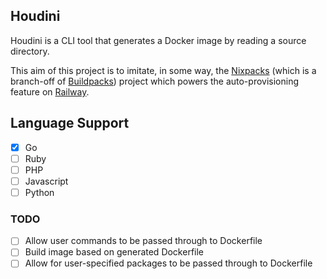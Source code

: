 ## Houdini
Houdini is a CLI tool that generates a Docker image by reading a source directory.

This aim of this project is to imitate, in some way, the [Nixpacks](https://nixpacks.com/docs/getting-started) (which is a branch-off of [Buildpacks](https://buildpacks.io/)) project which powers the auto-provisioning feature on [Railway](https://railway.app).

## Language Support
- [x] Go
- [ ] Ruby
- [ ] PHP
- [ ] Javascript
- [ ] Python

### TODO
- [ ] Allow user commands to be passed through to Dockerfile
- [ ] Build image based on generated Dockerfile
- [ ] Allow for user-specified packages to be passed through to Dockerfile
